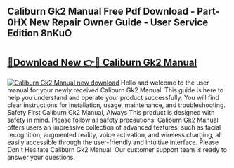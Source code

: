 ## Caliburn Gk2 Manual Free Pdf Download - Part-0HX New Repair Owner Guide - User Service Edition 8nKuO

# <h2><a href="http://cf11240.oget.top/?id=Caliburn+Gk2+Manual">🔗Download New 👉🔴 Caliburn Gk2 Manual</a></h2>

[![Caliburn Gk2 Manual new download](https://i.imgur.com/5g1atiW.png)](http://cf11240.oget.top/?id=Caliburn+Gk2+Manual)
Hello and welcome to the user manual for your newly received Caliburn Gk2 Manual. This guide is here to help you understand and operate your product successfully. You will find clear instructions for installation, usage, maintenance, and troubleshooting. Safety First Caliburn Gk2 Manual, Always This product is designed with safety in mind. Please follow all safety precautions. Caliburn Gk2 Manual offers users an impressive collection of advanced features, such as facial recognition, augmented reality, voice activation, and wireless charging, all easily accessible through the user-friendly and intuitive interface. Please Don't Hesitate Caliburn Gk2 Manual. Our customer support team is ready to answer your questions.
